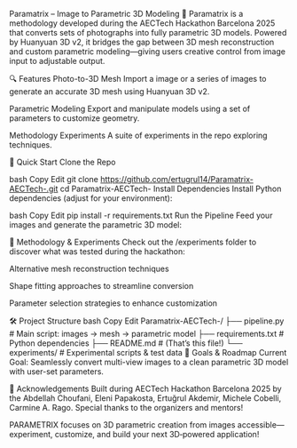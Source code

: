 Paramatrix – Image to Parametric 3D Modeling 🧩
Paramatrix is a methodology developed during the AECTech Hackathon Barcelona 2025 that converts sets of photographs into fully parametric 3D models. Powered by Huanyuan 3D v2, it bridges the gap between 3D mesh reconstruction and custom parametric modeling—giving users creative control from image input to adjustable output.

🔍 Features
Photo-to-3D Mesh
Import a image or a series of images to generate an accurate 3D mesh using Huanyuan 3D v2.

Parametric Modeling
Export and manipulate models using a set of parameters to customize geometry.

Methodology Experiments
A suite of experiments in the repo exploring techniques.

🚀 Quick Start
Clone the Repo

bash
Copy
Edit
git clone https://github.com/ertugrul14/Paramatrix-AECTech-.git
cd Paramatrix-AECTech-
Install Dependencies
Install Python dependencies (adjust for your environment):

bash
Copy
Edit
pip install -r requirements.txt
Run the Pipeline
Feed your images and generate the parametric 3D model:

🧪 Methodology & Experiments
Check out the /experiments folder to discover what was tested during the hackathon:

Alternative mesh reconstruction techniques

Shape fitting approaches to streamline conversion

Parameter selection strategies to enhance customization


🛠️ Project Structure
bash
Copy
Edit
Paramatrix-AECTech-/
├── pipeline.py             # Main script: images → mesh → parametric model
├── requirements.txt        # Python dependencies
├── README.md               # (That’s this file!)
└── experiments/            # Experimental scripts & test data
🎯 Goals & Roadmap
Current Goal: Seamlessly convert multi-view images to a clean parametric 3D model with user-set parameters.


👥 Acknowledgements
Built during AECTech Hackathon Barcelona 2025 by the Abdellah Choufani, Eleni Papakosta, Ertuğrul Akdemir, Michele Cobelli, Carmine A. Rago. Special thanks to the organizers and mentors!

PARAMETRIX focuses on 3D parametric creation from images accessible—experiment, customize, and build your next 3D‑powered application!
